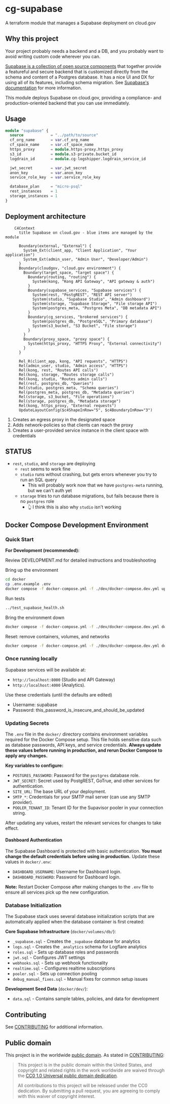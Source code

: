 # cg-supabase

A terraform module that manages a Supabase deployment on cloud.gov

## Why this project

Your project probably needs a backend and a DB, and you probably want to avoid writing custom code wherever you can.

[Supabase is a collection of open source components](https://github.com/supabase/supabase?tab=readme-ov-file#how-it-works) that together provide a featureful and secure backend that is customized directly from the schema and content of a Postgres database. It has a nice UI and DX for using all of its features, including schema migration. See [Supabase's documentation](https://supabase.com/docs) for more information.

This module deploys Supabase on cloud.gov, providing a compliance- and production-oriented backend that you can use immediately.

## Usage

```terraform
module "supabase" {
  source            = "../path/to/source"
  cf_org_name       = var.cf_org_name
  cf_space_name     = var.cf_space_name
  https_proxy       = module.https-proxy.https_proxy
  s3_id             = module.s3-private.bucket_id
  logdrain_id       = module.cg-logshipper.logdrain_service_id

  jwt_secret        = var.jwt_secret
  anon_key          = var.anon_key
  service_role_key  = var.service_role_key

  database_plan     = "micro-psql"
  rest_instances    = 1
  storage_instances = 1
}
```

## Deployment architecture

```mermaid
    C4Context
      title Supabase on cloud.gov - blue items are managed by the module
      
      Boundary(external, "External") {
        System_Ext(client_app, "Client Application", "Your application")
        System_Ext(admin_user, "Admin User", "Developer/Admin")
      }
      Boundary(cloudgov, "cloud.gov environment") {
        Boundary(target_space, "target space") {
          Boundary(routing, "routing") {
            System(kong, "Kong API Gateway", "API gateway & auth")
          }
          Boundary(supabase_services, "Supabase services") {
            System(rest, "PostgREST", "REST API server")
            System(studio, "Supabase Studio", "Admin dashboard")
            System(storage, "Supabase Storage", "File storage API")
            System(postgres_meta, "Postgres Meta", "DB metadata API")
          }
          Boundary(cg_services, "brokered services") {
            System(postgres_db, "PostgreSQL", "Primary database")
            System(s3_bucket, "S3 Bucket", "File storage")
          }
        }
        Boundary(proxy_space, "proxy space") {
          System(https_proxy, "HTTPS Proxy", "External connectivity")
        }
      }
      
      Rel_R(client_app, kong, "API requests", "HTTPS")
      Rel(admin_user, studio, "Admin access", "HTTPS")
      Rel(kong, rest, "Routes API calls")
      Rel(kong, storage, "Routes storage calls")
      Rel(kong, studio, "Routes admin calls")
      Rel(rest, postgres_db, "Queries")
      Rel(studio, postgres_meta, "Schema queries")
      Rel(postgres_meta, postgres_db, "Metadata queries")
      Rel(storage, s3_bucket, "File operations")
      Rel(storage, postgres_db, "Metadata storage")
      Rel(kong, https_proxy, "External requests")
      UpdateLayoutConfig($c4ShapeInRow="5", $c4BoundaryInRow="3")
```

1. Creates an egress proxy in the designated space
2. Adds network-policies so that clients can reach the proxy
3. Creates a user-provided service instance in the client space with credentials

## STATUS

- `rest`, `studio`, and `storage` are deploying
  - `rest` seems to work fine
  - `studio` runs without crashing, but gets errors whenever you try to run an SQL query
    - This will probably work now that we have `postgres-meta` running, but we can't auth yet
  - `storage` tries to run database migrations, but fails because there is no `postgres` role
    - 👆 I think this is also why `studio` isn't working

## Docker Compose Development Environment

### Quick Start

**For Development (recommended):**

Review DEVELOPMENT.md for detailed instructions and troubleshooting

Bring up the environment

```bash
cd docker
cp .env.example .env 
docker compose -f docker-compose.yml -f ./dev/docker-compose.dev.yml up -d
```

Run tests

```bash
../test_supabase_health.sh
```

Bring the environment down

```bash
docker compose -f docker-compose.yml -f ./dev/docker-compose.dev.yml down  
```

Reset: remove containers, volumes, and networks

```bash
docker compose -f docker-compose.yml -f ./dev/docker-compose.dev.yml down -v
```

### Once running locally

Supabase services will be available at:

- `http://localhost:8000` (Studio and API Gateway)
- `http://localhost:4000` (Analytics).

Use these credentials (until the defaults are edited)

- Username: supabase
- Password: this_password_is_insecure_and_should_be_updated

### Updating Secrets

The `.env` file in the `docker/` directory contains environment variables required for the Docker Compose setup. This file holds sensitive data such as database passwords, API keys, and service credentials. **Always update these values before running in production, and rerun Docker Compose to apply any changes.**

**Key variables to configure:**

- `POSTGRES_PASSWORD`: Password for the `postgres` database role.
- `JWT_SECRET`: Secret used by PostgREST, GoTrue, and other services for authentication.
- `SITE_URL`: The base URL of your deployment.
- `SMTP_*`: Credentials for your SMTP mail server (can use any SMTP provider).
- `POOLER_TENANT_ID`: Tenant ID for the Supavisor pooler in your connection string.

After updating any values, restart the relevant services for changes to take effect.

#### Dashboard Authentication

The Supabase Dashboard is protected with basic authentication. **You must change the default credentials before using in production.** Update these values in `docker/.env`:

- `DASHBOARD_USERNAME`: Username for Dashboard login.
- `DASHBOARD_PASSWORD`: Password for Dashboard login.

**Note:** Restart Docker Compose after making changes to the `.env` file to ensure all services pick up the new configuration.

### Database Initialization

The Supabase stack uses several database initialization scripts that are automatically applied when the database container is first created:

**Core Supabase Infrastructure** (`docker/volumes/db/`):

- `_supabase.sql` - Creates the `_supabase` database for analytics
- `logs.sql` - Creates the `_analytics` schema for Logflare analytics
- `roles.sql` - Sets up database roles and passwords
- `jwt.sql` - Configures JWT settings
- `webhooks.sql` - Sets up webhook functionality
- `realtime.sql` - Configures realtime subscriptions
- `pooler.sql` - Sets up connection pooling
- `debug_manual_fixes.sql` - Manual fixes for common setup issues

**Development Seed Data** (`docker/dev/`):

- `data.sql` - Contains sample tables, policies, and data for development

## Contributing

See [CONTRIBUTING](CONTRIBUTING.md) for additional information.

## Public domain

This project is in the worldwide [public domain](LICENSE.md). As stated in [CONTRIBUTING](CONTRIBUTING.md):

> This project is in the public domain within the United States, and copyright and related rights in the work worldwide are waived through the [CC0 1.0 Universal public domain dedication](https://creativecommons.org/publicdomain/zero/1.0/).
>
> All contributions to this project will be released under the CC0 dedication. By submitting a pull request, you are agreeing to comply with this waiver of copyright interest.

